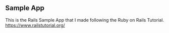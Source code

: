 ## Sample App

This is the Rails Sample App that I made following the Ruby on Rails Tutorial. 
https://www.railstutorial.org/

